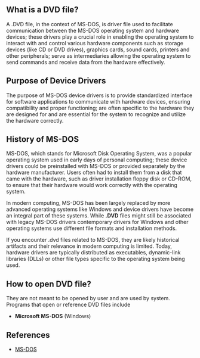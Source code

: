 ## What is a DVD file?

A .DVD file, in the context of MS-DOS, is driver file used to facilitate communication between the MS-DOS operating system and hardware devices; these drivers play a crucial role in enabling the operating system to interact with and control various hardware components such as storage devices (like CD or DVD drives), graphics cards, sound cards, printers and other peripherals; serve as intermediaries allowing the operating system to send commands and receive data from the hardware effectively.

## Purpose of Device Drivers

The purpose of MS-DOS device drivers is to provide standardized interface for software applications to communicate with hardware devices, ensuring compatibility and proper functioning; are often specific to the hardware they are designed for and are essential for the system to recognize and utilize the hardware correctly.

## History of MS-DOS

MS-DOS, which stands for Microsoft Disk Operating System, was a popular operating system used in early days of personal computing; these device drivers could be preinstalled with MS-DOS or provided separately by the hardware manufacturer. Users often had to install them from a disk that came with the hardware, such as driver installation floppy disk or CD-ROM, to ensure that their hardware would work correctly with the operating system.

In modern computing, MS-DOS has been largely replaced by more advanced operating systems like Windows and device drivers have become an integral part of these systems. While **.DVD** files might still be associated with legacy MS-DOS drivers contemporary drivers for Windows and other operating systems use different file formats and installation methods.

If you encounter .dvd files related to MS-DOS, they are likely historical artifacts and their relevance in modern computing is limited. Today, hardware drivers are typically distributed as executables, dynamic-link libraries (DLLs) or other file types specific to the operating system being used.

## How to open DVD file?

They are not meant to be opened by user and are used by system. Programs that open or reference DVD files include

- **Microsoft MS-DOS** (Windows)

## References
* [MS-DOS](https://en.wikipedia.org/wiki/MS-DOS)

